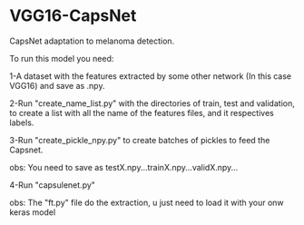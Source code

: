 # VGG16-CapsNet
CapsNet adaptation to melanoma detection.

To run this model you need:

1-A dataset with the features extracted by some other network (In this case VGG16) and save as .npy.

2-Run "create_name_list.py" with the directories of train, test and validation, to create a list with all the name of the features files, and it respectives labels.

3-Run "create_pickle_npy.py" to create batches of pickles to feed the Capsnet.

  obs: You need to save as testX.npy...trainX.npy...validX.npy...
  
4-Run "capsulenet.py"

obs: The "ft.py" file do the extraction, u just need to load it with your onw keras model
